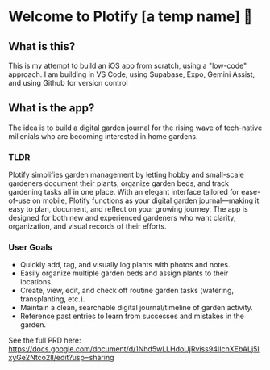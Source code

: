 # Welcome to Plotify [a temp name] 👋


## What is this?

This is my attempt to build an iOS app from scratch, using a "low-code" approach.  I am building in VS Code, using Supabase, Expo, Gemini Assist, and using Github for version control

## What is the app?

The idea is to build a digital garden journal for the rising wave of tech-native millenials who are becoming interested in home gardens.

### TLDR
Plotify simplifies garden management by letting hobby and small-scale gardeners document their plants, organize garden beds, and track gardening tasks all in one place. With an elegant interface tailored for ease-of-use on mobile, Plotify functions as your digital garden journal—making it easy to plan, document, and reflect on your growing journey. The app is designed for both new and experienced gardeners who want clarity, organization, and visual records of their efforts.

### User Goals
- Quickly add, tag, and visually log plants with photos and notes.
- Easily organize multiple garden beds and assign plants to their locations.
- Create, view, edit, and check off routine garden tasks (watering, transplanting, etc.).
- Maintain a clean, searchable digital journal/timeline of garden activity.
- Reference past entries to learn from successes and mistakes in the garden.


See the full PRD here: https://docs.google.com/document/d/1Nhd5wLLHdoUjRviss94IIchXEbALj5IxyGe2Ntco2lI/edit?usp=sharing



